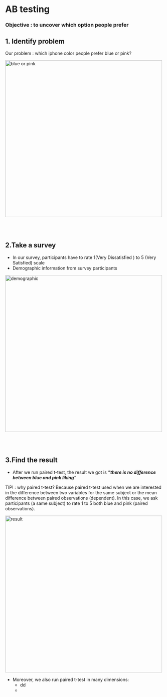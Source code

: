 # AB testing

### Objective : to uncover which option people prefer

## 1. Identify problem
Our problem : which iphone color people prefer blue or pink?

<img width="500" alt="blue or pink" src="https://user-images.githubusercontent.com/56682174/147743587-547cbcd1-d739-4695-9dc9-b5c57b285b19.png">

<br><br>

## 2.Take a survey
  - In our survey, participants have to rate 1(Very Dissatisfied ) to 5 (Very Satisfied) scale
  - Demographic information from survey participants 

 <img width="500" alt="demographic" src="https://user-images.githubusercontent.com/56682174/147743832-3daeec58-0cb4-4379-833b-fd6d267f925d.png">


<br><br>
## 3.Find the result
  - After we run paired t-test, the result we got is ***"there is no difference between blue and pink liking"***
 
 TIP! : why paired t-test? Because paired t-test used when we are interested in the difference between two variables for the same subject or the mean difference between paired observations (dependent). In this case, we ask participants (a same subject) to rate 1 to 5 both blue and pink (paired observations).
 
 <img width="500" alt="result" src="https://user-images.githubusercontent.com/56682174/147744327-faf8848d-d73a-443e-af34-fb9cc112d538.png">
 
  - Moreover, we also run paired t-test in many dimensions:
      - dd
      - 
